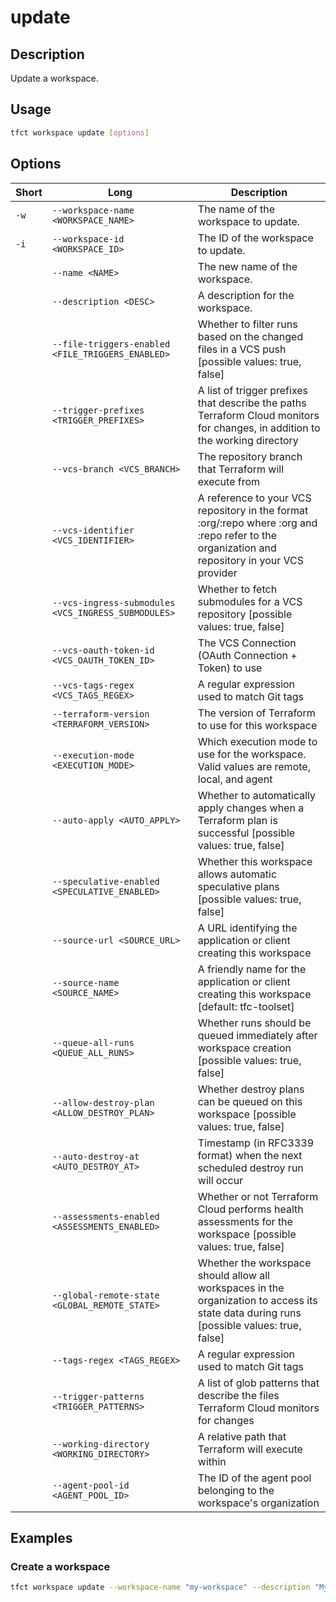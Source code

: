 # update

## Description

Update a workspace.

## Usage

```bash
tfct workspace update [options]
```

## Options

| Short | Long                                                | Description                                                                                                                                    |
|-------|-----------------------------------------------------|------------------------------------------------------------------------------------------------------------------------------------------------|
| `-w`  | `--workspace-name <WORKSPACE_NAME>`                 | The name of the workspace to update.                                                                                                           |
| `-i`  | `--workspace-id <WORKSPACE_ID>`                     | The ID of the workspace to update.                                                                                                             |
|       | `--name <NAME>`                                     | The new name of the workspace.                                                                                                                 |
|       | `--description <DESC>`                              | A description for the workspace.                                                                                                               |
|       | `--file-triggers-enabled <FILE_TRIGGERS_ENABLED>`   | Whether to filter runs based on the changed files in a VCS push [possible values: true, false]                                                 |
|       | `--trigger-prefixes <TRIGGER_PREFIXES>`             | A list of trigger prefixes that describe the paths Terraform Cloud monitors for changes, in addition to the working directory                  |
|       | `--vcs-branch <VCS_BRANCH>`                         | The repository branch that Terraform will execute from                                                                                         |
|       | `--vcs-identifier <VCS_IDENTIFIER>`                 | A reference to your VCS repository in the format :org/:repo where :org and :repo refer to the organization and repository in your VCS provider |
|       | `--vcs-ingress-submodules <VCS_INGRESS_SUBMODULES>` | Whether to fetch submodules for a VCS repository [possible values: true, false]                                                                |
|       | `--vcs-oauth-token-id <VCS_OAUTH_TOKEN_ID>`         | The VCS Connection (OAuth Connection + Token) to use                                                                                           |
|       | `--vcs-tags-regex <VCS_TAGS_REGEX>`                 | A regular expression used to match Git tags                                                                                                    |
|       | `--terraform-version <TERRAFORM_VERSION>`           | The version of Terraform to use for this workspace                                                                                             |
|       | `--execution-mode <EXECUTION_MODE>`                 | Which execution mode to use for the workspace. Valid values are remote, local, and agent                                                       |
|       | `--auto-apply <AUTO_APPLY>`                         | Whether to automatically apply changes when a Terraform plan is successful [possible values: true, false]                                      |
|       | `--speculative-enabled <SPECULATIVE_ENABLED>`       | Whether this workspace allows automatic speculative plans [possible values: true, false]                                                       |
|       | `--source-url <SOURCE_URL>`                         | A URL identifying the application or client creating this workspace                                                                            |
|       | `--source-name <SOURCE_NAME>`                       | A friendly name for the application or client creating this workspace [default: tfc-toolset]                                                   |
|       | `--queue-all-runs <QUEUE_ALL_RUNS>`                 | Whether runs should be queued immediately after workspace creation [possible values: true, false]                                              |
|       | `--allow-destroy-plan <ALLOW_DESTROY_PLAN>`         | Whether destroy plans can be queued on this workspace [possible values: true, false]                                                           |
|       | `--auto-destroy-at <AUTO_DESTROY_AT>`               | Timestamp (in RFC3339 format) when the next scheduled destroy run will occur                                                                   |
|       | `--assessments-enabled <ASSESSMENTS_ENABLED>`       | Whether or not Terraform Cloud performs health assessments for the workspace [possible values: true, false]                                    |
|       | `--global-remote-state <GLOBAL_REMOTE_STATE>`       | Whether the workspace should allow all workspaces in the organization to access its state data during runs [possible values: true, false]      |
|       | `--tags-regex <TAGS_REGEX>`                         | A regular expression used to match Git tags                                                                                                    |
|       | `--trigger-patterns <TRIGGER_PATTERNS>`             | A list of glob patterns that describe the files Terraform Cloud monitors for changes                                                           |
|       | `--working-directory <WORKING_DIRECTORY>`           | A relative path that Terraform will execute within                                                                                             |
|       | `--agent-pool-id <AGENT_POOL_ID>`                   | The ID of the agent pool belonging to the workspace's organization                                                                             |


## Examples

### Create a workspace

```bash
tfct workspace update --workspace-name "my-workspace" --description "My New Workspace description" 
```
